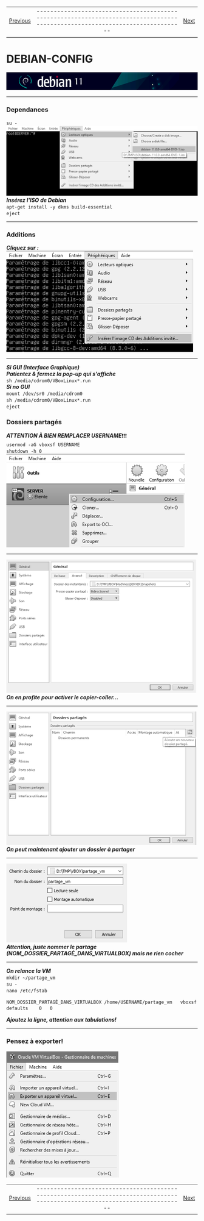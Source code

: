 |             |             |               |
| :---        |    :----:   |          ---: |
| [Previous](05-debian-install.md)     |-----------------------------------------------------------------------------------------------------------------------------| [Next](07-debian-security.md)   |
|             |             |               |

#   DEBIAN-CONFIG
![screenshot0](IMG/debian-logo.png)  
___

### Dependances
`su -`  
![screenshot00a](IMG/06-debian-config/00a.png)  
***Insérez l'ISO de Debian***  
`apt-get install -y dkms build-essential`  
`eject`
___

### Additions
***Cliquez sur :***  
![screenshot00](IMG/06-debian-config/00.png)  
___

***Si GUI (Interface Graphique)***  
***Patientez & fermez la pop-up qui s'affiche***  
`sh /media/cdrom0/VBoxLinux*.run`  
***Si no GUI***   
`mount /dev/sr0 /media/cdrom0`  
`sh /media/cdrom0/VBoxLinux*.run`  
`eject`  

### Dossiers partagés
***ATTENTION À BIEN REMPLACER USERNAME***❗❗❗  
`usermod -aG vboxsf USERNAME`  
`shutdown -h 0`  
![screenshot00](IMG/06-debian-config/01.png) 
___

![screenshot00](IMG/06-debian-config/02.png)  
***On en profite pour activer le copier-coller...***
___

![screenshot00](IMG/06-debian-config/04.png)  
***On peut maintenant ajouter un dossier à partager***
___

![screenshot00](IMG/06-debian-config/05.png)  
***Attention, juste nommer le partage (NOM_DOSSIER_PARTAGÉ_DANS_VIRTUALBOX) mais ne rien cocher***  
___

***On relance la VM***  
`mkdir ~/partage_vm`  
`su -`  
`nano /etc/fstab`

	NOM_DOSSIER_PARTAGÉ_DANS_VIRTUALBOX	/home/USERNAME/partage_vm	vboxsf	defaults	0	0
***Ajoutez la ligne, attention aux tabulations!***
___

###	Pensez à exporter!

![screenshot85](IMG/05-debian-install/85.png)

|             |             |               |
| :---        |    :----:   |          ---: |
| [Previous](05-debian-install.md)     |-----------------------------------------------------------------------------------------------------------------------------| [Next](07-debian-security.md)   |
|             |             |               |


